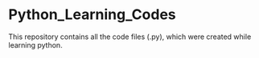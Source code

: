 # Python_Learning_Codes
This repository contains all the code files (.py), which were created while learning python.
